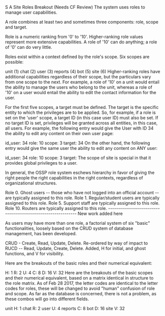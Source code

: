 S
A Site Roles Breakout (Needs CF Review)
The system uses roles to manage user capabilities.

A role combines at least two and sometimes three components: role, scope and target.

Role is a numeric ranking from '0' to '10'. Higher-ranking role values represent more extensive capabilities. A role of '10' can do anything; a role of '0' can do very little.

Roles exist within a context defined by the role's scope. Six scopes are possible:

unit (1)
chat (2)
user (3)
reports (4)
bot (5)
site (6)
Higher-ranking roles have additional capabilities regardless of their scope, but the particulars vary from one scope to the next. For example, a role of '10' on a unit would entail the ability to manage the users who belong to the unit, whereas a role of '10' on a user would entail the ability to edit the contact information for the user.

For the first five scopes, a target must be defined. The target is the specific entity to which the privileges are to be applied. So, for example, if a role is set on the 'user' scope, a target ID (in this case user ID) must also be set. If no target ID is set, privileges will be granted across all entities, in this case, all users. For example, the following entry would give the User with ID 34 the ability to edit any content on their own user page:

id_user: 34
role: 10
scope: 3
target: 34
On the other hand, the following entry would give the same user the ability to edit any content on ANY user:

id_user: 34
role: 10
scope: 3
target:
The scope of site is special in that it provides global privileges to a user.

In general, the OSSP role system eschews hierarchy in favor of giving the right people the right capabilities in the right contexts, regardless of organizational structures.

Role 0. Ghost users -- those who have not logged into an official account -- are typically assigned to this role.
Role 1. Regular/student users are typically assigned to this role.
Role 5. Support staff are typically assigned to this role.
Role 10. Routers are typically assigned to this role.
-------------------------------------------------------------- New work added here

As users may have more than one role, a factorial system of six "basic" functionalities, loosely based on the CRUD system of database management, has been developed.

CRUD - Create, Read, Update, Delete. Re-ordered by way of impact to RUCD -- Read, Update, Create, Delete. Added, H for initial, and ghost functions, and V for visibility.

Here are the breakouts of the basic roles and their numerical equivalent:

H: 1
R: 2
U: 4
C: 8
D: 16
V: 32
Here are the breakouts of the basic scopes and their numerical equivalent, based on a matrix identical in structure to the role matrix. As of Feb 28 2017, the letter codes are identical to the letter codes for roles, these will be changed to avoid "human" confusion of role and scope. As far as the database is concerned, there is not a problem, as these combos will go into different fields.

unit H: 1
chat R: 2
user U: 4
reports C: 8
bot D: 16
site V: 32
